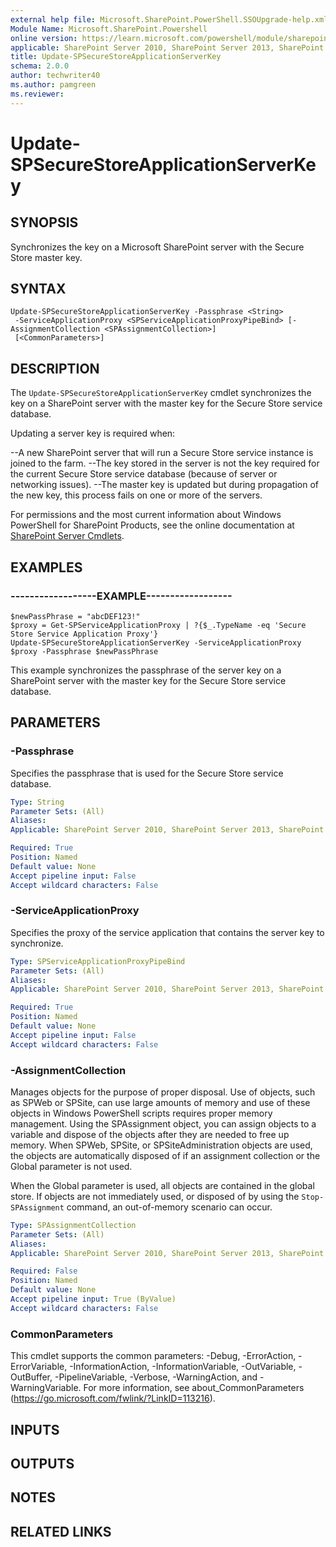 ```yaml
---
external help file: Microsoft.SharePoint.PowerShell.SSOUpgrade-help.xml
Module Name: Microsoft.SharePoint.Powershell
online version: https://learn.microsoft.com/powershell/module/sharepoint-server/update-spsecurestoreapplicationserverkey
applicable: SharePoint Server 2010, SharePoint Server 2013, SharePoint Server 2016, SharePoint Server 2019
title: Update-SPSecureStoreApplicationServerKey
schema: 2.0.0
author: techwriter40
ms.author: pamgreen
ms.reviewer:
---
```


# Update-SPSecureStoreApplicationServerKey

## SYNOPSIS
Synchronizes the key on a Microsoft SharePoint server with the Secure Store master key.

## SYNTAX

```
Update-SPSecureStoreApplicationServerKey -Passphrase <String>
 -ServiceApplicationProxy <SPServiceApplicationProxyPipeBind> [-AssignmentCollection <SPAssignmentCollection>]
 [<CommonParameters>]
```

## DESCRIPTION
The `Update-SPSecureStoreApplicationServerKey` cmdlet synchronizes the key on a SharePoint server with the master key for the Secure Store service database.

Updating a server key is required when:

--A new SharePoint server that will run a Secure Store service instance is joined to the farm.
--The key stored in the server is not the key required for the current Secure Store service database (because of server or networking issues).
--The master key is updated but during propagation of the new key, this process fails on one or more of the servers.

For permissions and the most current information about Windows PowerShell for SharePoint Products, see the online documentation at [SharePoint Server Cmdlets](https://learn.microsoft.com/powershell/sharepoint/sharepoint-server/sharepoint-server-cmdlets).

## EXAMPLES

### ------------------EXAMPLE------------------
```
$newPassPhrase = "abcDEF123!"
$proxy = Get-SPServiceApplicationProxy | ?{$_.TypeName -eq 'Secure Store Service Application Proxy'}
Update-SPSecureStoreApplicationServerKey -ServiceApplicationProxy $proxy -Passphrase $newPassPhrase
```

This example synchronizes the passphrase of the server key on a SharePoint server with the master key for the Secure Store service database.

## PARAMETERS

### -Passphrase
Specifies the passphrase that is used for the Secure Store service database.

```yaml
Type: String
Parameter Sets: (All)
Aliases: 
Applicable: SharePoint Server 2010, SharePoint Server 2013, SharePoint Server 2016, SharePoint Server 2019

Required: True
Position: Named
Default value: None
Accept pipeline input: False
Accept wildcard characters: False
```

### -ServiceApplicationProxy
Specifies the proxy of the service application that contains the server key to synchronize.

```yaml
Type: SPServiceApplicationProxyPipeBind
Parameter Sets: (All)
Aliases: 
Applicable: SharePoint Server 2010, SharePoint Server 2013, SharePoint Server 2016, SharePoint Server 2019

Required: True
Position: Named
Default value: None
Accept pipeline input: False
Accept wildcard characters: False
```

### -AssignmentCollection
Manages objects for the purpose of proper disposal.
Use of objects, such as SPWeb or SPSite, can use large amounts of memory and use of these objects in Windows PowerShell scripts requires proper memory management.
Using the SPAssignment object, you can assign objects to a variable and dispose of the objects after they are needed to free up memory.
When SPWeb, SPSite, or SPSiteAdministration objects are used, the objects are automatically disposed of if an assignment collection or the Global parameter is not used.

When the Global parameter is used, all objects are contained in the global store.
If objects are not immediately used, or disposed of by using the `Stop-SPAssignment` command, an out-of-memory scenario can occur.

```yaml
Type: SPAssignmentCollection
Parameter Sets: (All)
Aliases: 
Applicable: SharePoint Server 2010, SharePoint Server 2013, SharePoint Server 2016, SharePoint Server 2019

Required: False
Position: Named
Default value: None
Accept pipeline input: True (ByValue)
Accept wildcard characters: False
```

### CommonParameters
This cmdlet supports the common parameters: -Debug, -ErrorAction, -ErrorVariable, -InformationAction, -InformationVariable, -OutVariable, -OutBuffer, -PipelineVariable, -Verbose, -WarningAction, and -WarningVariable. For more information, see about_CommonParameters (https://go.microsoft.com/fwlink/?LinkID=113216).

## INPUTS

## OUTPUTS

## NOTES

## RELATED LINKS
